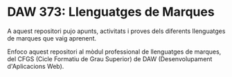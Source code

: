 # DAW 373: Llenguatges de Marques

A aquest repositori pujo apunts, activitats i proves dels diferents llenguatges de marques que vaig aprenent.

Enfoco aquest repositori al mòdul professional de llenguatges de marques, del CFGS (Cicle Formatiu de Grau Superior) de DAW (Desenvolupament d'Aplicacions Web).